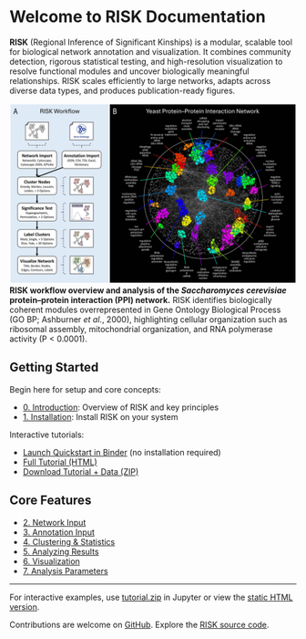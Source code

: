 # Welcome to RISK Documentation

**RISK** (Regional Inference of Significant Kinships) is a modular, scalable tool for biological network annotation and visualization. It combines community detection, rigorous statistical testing, and high-resolution visualization to resolve functional modules and uncover biologically meaningful relationships. RISK scales efficiently to large networks, adapts across diverse data types, and produces publication-ready figures.

![RISK Overview](images/risk_fig1.jpeg)
**RISK workflow overview and analysis of the _Saccharomyces cerevisiae_ protein–protein interaction (PPI) network.** RISK identifies biologically coherent modules overrepresented in Gene Ontology Biological Process (GO BP; Ashburner _et al_., 2000), highlighting cellular organization such as ribosomal assembly, mitochondrial organization, and RNA polymerase activity (P < 0.0001).

## Getting Started

Begin here for setup and core concepts:

- [0. Introduction](0_introduction.md): Overview of RISK and key principles
- [1. Installation](1_installation.md): Install RISK on your system

Interactive tutorials:

- <a href="https://mybinder.org/v2/gh/riskportal/risk-docs/HEAD?filepath=notebooks/quickstart.ipynb" target="_blank" rel="noopener">Launch Quickstart in Binder</a> (no installation required)
- [Full Tutorial (HTML)](tutorial.html)
- [Download Tutorial + Data (ZIP)](tutorial.zip)

## Core Features

- [2. Network Input](2_network_input.md)
- [3. Annotation Input](3_annotation_input.md)
- [4. Clustering & Statistics](4_clustering_statistics.md)
- [5. Analyzing Results](5_analyzing_results.md)
- [6. Visualization](6_visualization.md)
- [7. Analysis Parameters](7_parameters.md)

---

For interactive examples, use [tutorial.zip](tutorial.zip) in Jupyter or view the [static HTML version](tutorial.html).

Contributions are welcome on [GitHub](https://github.com/riskportal/risk-docs).
Explore the [RISK source code](https://github.com/riskportal/risk).
